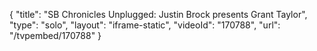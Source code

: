 {
    "title": "SB Chronicles Unplugged: Justin Brock presents Grant Taylor",
    "type": "solo",
    "layout": "iframe-static",
    "videoId": "170788",
    "url": "\/tvpembed\/170788"
}